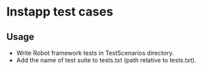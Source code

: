 # Instapp test cases
## Usage
* Write Robot framework tests in TestScenarios directory.
* Add the name of test suite to tests.txt (path relative to tests.txt).
